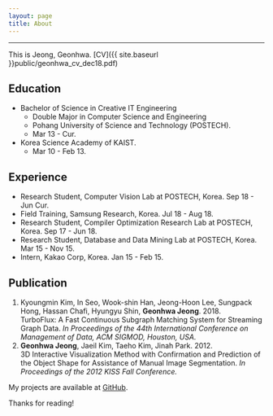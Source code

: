 ```yaml
---
layout: page
title: About
---
```

-------------------------------------------------------
<p class="message">
  This is Jeong, Geonhwa. [CV]({{ site.baseurl }}public/geonhwa_cv_dec18.pdf)
</p>



## Education

* Bachelor of Science in Creative IT Engineering
  * Double Major in Computer Science and Engineering
  * Pohang University of Science and Technology (POSTECH). 
  * Mar 13 - Cur. 
* Korea Science Academy of KAIST. 
  * Mar 10 - Feb 13.

## Experience

* Research Student, Computer Vision Lab at POSTECH, Korea. Sep 18 - Jun Cur.
* Field Training, Samsung Research, Korea. Jul 18 - Aug 18.
* Research Student, Compiler Optimization Research Lab at POSTECH, Korea. Sep 17 - Jun 18.
* Research Student, Database and Data Mining Lab at POSTECH, Korea. Mar 15 - Nov 15.
* Intern, Kakao Corp, Korea. Jan 15 - Feb 15.

## Publication

1. Kyoungmin Kim, In Seo, Wook-shin Han, Jeong-Hoon Lee, Sungpack Hong, Hassan Chafi, Hyungyu Shin, **Geonhwa Jeong**. 2018.  
TurboFlux: A Fast Continuous Subgraph Matching System for Streaming Graph Data. *In Proceedings of the 44th International Conference on Management of Data, ACM SIGMOD, Houston, USA.*
2. **Geonhwa Jeong**, Jaeil Kim, Taeho Kim, Jinah Park. 2012.  
3D Interactive Visualization Method with Confirmation and Prediction of the Object Shape for Assistance of Manual Image Segmentation. *In Proceedings of the 2012 KISS Fall Conference.*



My projects are available at [GitHub](https://github.com/ghjeong12).

Thanks for reading!

